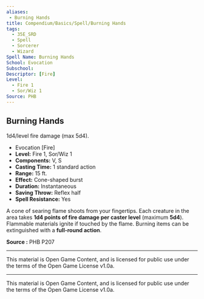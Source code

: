 ```yaml
---
aliases:
 - Burning Hands
title: Compendium/Basics/Spell/Burning Hands
tags: 
  - 35E_SRD
  - Spell
  - Sorcerer
  - Wizard
Spell Name: Burning Hands
School: Evocation
Subschool: 
Descriptor: [Fire]
Level:
  - Fire 1
  - Sor/Wiz 1
Source: PHB
---
```


## Burning Hands

1d4/level fire damage (max 5d4).

*   Evocation [Fire]
*   **Level:** Fire 1, Sor/Wiz 1
*   **Components:** V, S
*   **Casting Time:** 1 standard action
*   **Range:** 15 ft.
*   **Effect:** Cone-shaped burst
*   **Duration:** Instantaneous
*   **Saving Throw:** Reflex half
*   **Spell Resistance:** Yes

A cone of searing flame shoots from your fingertips. Each creature in the area takes **1d4 points of fire damage per caster level** (maximum **5d4**). Flammable materials ignite if touched by the flame. Burning items can be extinguished with a **full-round action**.

**Source :** PHB P207

---

This material is Open Game Content, and is licensed for public use under  
the terms of the Open Game License v1.0a.

---

This material is Open Game Content, and is licensed for public use under the terms of the Open Game License v1.0a.
